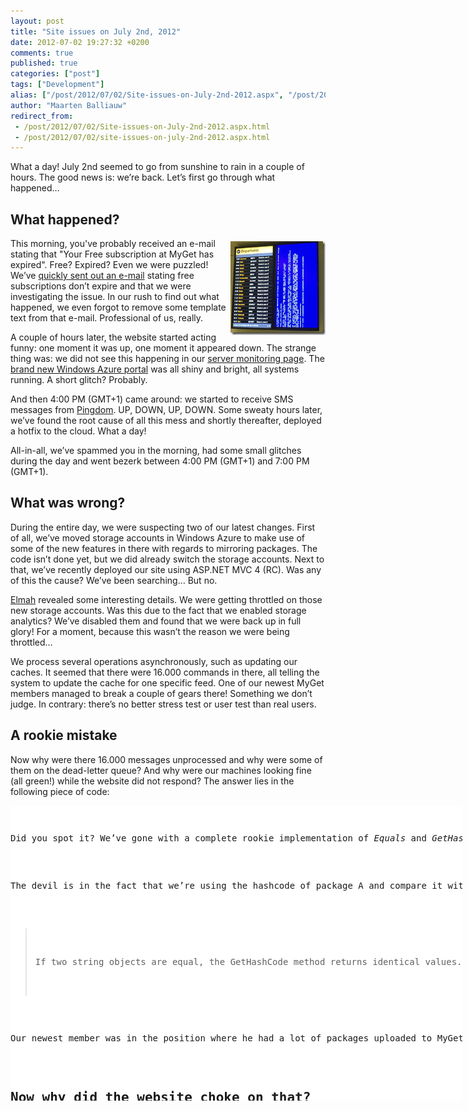```yaml
---
layout: post
title: "Site issues on July 2nd, 2012"
date: 2012-07-02 19:27:32 +0200
comments: true
published: true
categories: ["post"]
tags: ["Development"]
alias: ["/post/2012/07/02/Site-issues-on-July-2nd-2012.aspx", "/post/2012/07/02/site-issues-on-july-2nd-2012.aspx"]
author: "Maarten Balliauw"
redirect_from:
 - /post/2012/07/02/Site-issues-on-July-2nd-2012.aspx.html
 - /post/2012/07/02/site-issues-on-july-2nd-2012.aspx.html
---
```


<p>What a day! July 2nd seemed to go from sunshine to rain in a couple of hours. The good news is: we’re back. Let’s first go through what happened…</p>  <h2>What happened?</h2>  <p><img style="background-image: none; border-bottom: 0px; border-left: 0px; margin: 5px 0px 5px 5px; padding-left: 0px; padding-right: 0px; display: inline; float: right; border-top: 0px; border-right: 0px; padding-top: 0px" title="image" border="0" alt="image" align="right" src="/images/image_12.png" width="152" height="150" />This morning, you've probably received an e-mail stating that &quot;Your Free subscription at MyGet has expired&quot;. Free? Expired? Even we were puzzled! We’ve <a href="http://us2.campaign-archive2.com/?u=47e1708de98684b0f393d63b3&amp;id=6ca1a1fa9c">quickly sent out an e-mail</a> stating free subscriptions don’t expire and that we were investigating the issue. In our rush to find out what happened, we even forgot to remove some template text from that e-mail. Professional of us, really.</p>  <p>A couple of hours later, the website started acting funny: one moment it was up, one moment it appeared down. The strange thing was: we did not see this happening in our <a href="http://status.myget.org/">server monitoring page</a>. The <a href="http://manage.windowsazure.com">brand new Windows Azure portal</a> was all shiny and bright, all systems running. A short glitch? Probably.</p>  <p>And then 4:00 PM (GMT+1) came around: we started to receive SMS messages from <a href="http://status.myget.org/">Pingdom</a>. UP, DOWN, UP, DOWN. Some sweaty hours later, we’ve found the root cause of all this mess and shortly thereafter, deployed a hotfix to the cloud. What a day!</p>  <p>All-in-all, we’ve spammed you in the morning, had some small glitches during the day and went bezerk between 4:00 PM (GMT+1) and 7:00 PM (GMT+1).</p>  <h2>What was wrong?</h2>  <p>During the entire day, we were suspecting two of our latest changes. First of all, we’ve moved storage accounts in Windows Azure to make use of some of the new features in there with regards to mirroring packages. The code isn’t done yet, but we did already switch the storage accounts. Next to that, we’ve recently deployed our site using ASP.NET MVC 4 (RC). Was any of this the cause? We’ve been searching… But no.</p>  <p><a href="http://code.google.com/p/elmah/">Elmah</a> revealed some interesting details. We were getting throttled on those new storage accounts. Was this due to the fact that we enabled storage analytics? We’ve disabled them and found that we were back up in full glory! For a moment, because this wasn’t the reason we were being throttled…</p>  <p>We process several operations asynchronously, such as updating our caches. It seemed that there were 16.000 commands in there, all telling the system to update the cache for one specific feed. One of our newest MyGet members managed to break a couple of gears there! Something we don’t judge. In contrary: there’s no better stress test or user test than real users.</p>  <h2>A rookie mistake</h2>  <p>Now why were there 16.000 messages unprocessed and why were some of them on the dead-letter queue? And why were our machines looking fine (all green!) while the website did not respond? The answer lies in the following piece of code:</p>  <div style="padding-bottom: 0px; margin: 0px; padding-left: 0px; padding-right: 0px; display: inline; float: none; padding-top: 0px" id="scid:9D7513F9-C04C-4721-824A-2B34F0212519:4c48f595-0fc3-4979-89f0-e95719e8eff6" class="wlWriterEditableSmartContent"><pre style=" width: 723px; height: 472px;background-color:White;overflow: auto;"><div><!--

Code highlighting produced by Actipro CodeHighlighter (freeware)
http://www.CodeHighlighter.com/

--><span style="color: #008080;"> 1</span> <span style="color: #000000;">[DebuggerDisplay(</span><span style="color: #800000;">&quot;</span><span style="color: #800000;">{Title} Version={Version}</span><span style="color: #800000;">&quot;</span><span style="color: #000000;">)]
</span><span style="color: #008080;"> 2</span> <span style="color: #000000;"></span><span style="color: #0000FF;">public</span><span style="color: #000000;"> </span><span style="color: #0000FF;">class</span><span style="color: #000000;"> FeedPackage
</span><span style="color: #008080;"> 3</span> <span style="color: #000000;">    : TableServiceEntity
</span><span style="color: #008080;"> 4</span> <span style="color: #000000;">{
</span><span style="color: #008080;"> 5</span> <span style="color: #000000;">    </span><span style="color: #0000FF;">public</span><span style="color: #000000;"> </span><span style="color: #0000FF;">string</span><span style="color: #000000;"> Id { </span><span style="color: #0000FF;">get</span><span style="color: #000000;">; </span><span style="color: #0000FF;">set</span><span style="color: #000000;">; }
</span><span style="color: #008080;"> 6</span> <span style="color: #000000;">    </span><span style="color: #0000FF;">public</span><span style="color: #000000;"> </span><span style="color: #0000FF;">string</span><span style="color: #000000;"> Version { </span><span style="color: #0000FF;">get</span><span style="color: #000000;">; </span><span style="color: #0000FF;">set</span><span style="color: #000000;">; }
</span><span style="color: #008080;"> 7</span> <span style="color: #000000;">    
</span><span style="color: #008080;"> 8</span> <span style="color: #000000;">    </span><span style="color: #008000;">//</span><span style="color: #008000;"> ...</span><span style="color: #008000;">
</span><span style="color: #008080;"> 9</span> <span style="color: #008000;"></span><span style="color: #000000;">
</span><span style="color: #008080;">10</span> <span style="color: #000000;">    </span><span style="color: #0000FF;">public</span><span style="color: #000000;"> </span><span style="color: #0000FF;">override</span><span style="color: #000000;"> </span><span style="color: #0000FF;">bool</span><span style="color: #000000;"> Equals(</span><span style="color: #0000FF;">object</span><span style="color: #000000;"> obj)
</span><span style="color: #008080;">11</span> <span style="color: #000000;">    {
</span><span style="color: #008080;">12</span> <span style="color: #000000;">        </span><span style="color: #0000FF;">if</span><span style="color: #000000;"> (ReferenceEquals(</span><span style="color: #0000FF;">null</span><span style="color: #000000;">, obj)) </span><span style="color: #0000FF;">return</span><span style="color: #000000;"> </span><span style="color: #0000FF;">false</span><span style="color: #000000;">;
</span><span style="color: #008080;">13</span> <span style="color: #000000;">        </span><span style="color: #0000FF;">if</span><span style="color: #000000;"> (ReferenceEquals(</span><span style="color: #0000FF;">this</span><span style="color: #000000;">, obj)) </span><span style="color: #0000FF;">return</span><span style="color: #000000;"> </span><span style="color: #0000FF;">true</span><span style="color: #000000;">;
</span><span style="color: #008080;">14</span> <span style="color: #000000;">        </span><span style="color: #0000FF;">if</span><span style="color: #000000;"> (obj.GetType() </span><span style="color: #000000;">!=</span><span style="color: #000000;"> </span><span style="color: #0000FF;">typeof</span><span style="color: #000000;">(FeedPackage)) </span><span style="color: #0000FF;">return</span><span style="color: #000000;"> </span><span style="color: #0000FF;">false</span><span style="color: #000000;">;
</span><span style="color: #008080;">15</span> <span style="color: #000000;">        </span><span style="color: #0000FF;">return</span><span style="color: #000000;"> GetHashCode() </span><span style="color: #000000;">==</span><span style="color: #000000;"> obj.GetHashCode();
</span><span style="color: #008080;">16</span> <span style="color: #000000;">    }
</span><span style="color: #008080;">17</span> <span style="color: #000000;">
</span><span style="color: #008080;">18</span> <span style="color: #000000;">    </span><span style="color: #0000FF;">public</span><span style="color: #000000;"> </span><span style="color: #0000FF;">override</span><span style="color: #000000;"> </span><span style="color: #0000FF;">int</span><span style="color: #000000;"> GetHashCode()
</span><span style="color: #008080;">19</span> <span style="color: #000000;">    {
</span><span style="color: #008080;">20</span> <span style="color: #000000;">        </span><span style="color: #0000FF;">int</span><span style="color: #000000;"> hashCode </span><span style="color: #000000;">=</span><span style="color: #000000;"> </span><span style="color: #800080;">7</span><span style="color: #000000;">;
</span><span style="color: #008080;">21</span> <span style="color: #000000;">
</span><span style="color: #008080;">22</span> <span style="color: #000000;">        </span><span style="color: #0000FF;">if</span><span style="color: #000000;"> (PartitionKey </span><span style="color: #000000;">!=</span><span style="color: #000000;"> </span><span style="color: #0000FF;">null</span><span style="color: #000000;">) hashCode </span><span style="color: #000000;">^=</span><span style="color: #000000;"> PartitionKey.GetHashCode();
</span><span style="color: #008080;">23</span> <span style="color: #000000;">        </span><span style="color: #0000FF;">if</span><span style="color: #000000;"> (RowKey </span><span style="color: #000000;">!=</span><span style="color: #000000;"> </span><span style="color: #0000FF;">null</span><span style="color: #000000;">) hashCode </span><span style="color: #000000;">^=</span><span style="color: #000000;"> RowKey.GetHashCode();
</span><span style="color: #008080;">24</span> <span style="color: #000000;">
</span><span style="color: #008080;">25</span> <span style="color: #000000;">        </span><span style="color: #0000FF;">return</span><span style="color: #000000;"> hashCode;
</span><span style="color: #008080;">26</span> <span style="color: #000000;">    }
</span><span style="color: #008080;">27</span> <span style="color: #000000;">}</span></div></pre><!-- Code inserted with Steve Dunn's Windows Live Writer Code Formatter Plugin.  http://dunnhq.com --></div>

<p>Did you spot it? We’ve gone with a complete rookie implementation of <em>Equals</em> and <em>GetHashCode</em> there…</p>

<p>The devil is in the fact that we’re using the hashcode of package A and compare it with package B. That’s a serious problem, as those hash codes are based on the hashcodes of their package identifier and package version. Guess <a href="http://msdn.microsoft.com/en-us/library/system.string.gethashcode.aspx">what MSDN tells us</a>… </p>



<blockquote>
  <p>If two string objects are equal, the GetHashCode method returns identical values. However, there is not a unique hash code value for each unique string value. Different strings can return the same hash code. </p>


</blockquote>



<p>Our newest member was in the position where he had a lot of packages uploaded to MyGet and by coincidence, two packages appeared to be “equal” using our faulty code above.</p>

<h2>Now why did the website choke on that?</h2>

<p>Windows Azure table storage, which we use to store all your data, In the .NET space, the WIndows Azure storage client uses WCF Data Service to fetch data. Deep in that framework, the <em>Equals'()</em> method is called on every entity to check whether a specific entity is already being tracked by the data context in use. And since we had a duplicate result for <em>Equals()</em>, an unhandled exception was thrown there.</p>

<p>Wait a minute: you guys don’t catch unhandled exceptions? Yes we do. And when such exception occurs, we retry some operations for up to five times. Retry operations? Well, rather than failing immediately, a good pattern is to retry a failing operation to check that the error wasn’t just a minor glitch like a network fault. On Windows Azure, it is recommended to do this for calls to any external system, like a webserver calling storage. Check <a href="http://www.davidaiken.com/2011/10/10/implementing-windows-azure-retry-logic/">David Aiken’s blog</a> for some info on this.</p>

<p>So, retries… Yes. Retry an I/O operation with minor latency for five times. Have a user who’s experiencing an issue with the website F5 a couple of times. And have that queue with 16.000 operations pending hammer this storage account again. What will happen? Throttling. Windows Azure tells our system to retry again after a second. And our retry logic does exactly that. This retry logic causes some threads to sleep, all the queue processing and F5-ing causes some more thread to sleep and what happens? The server comes to a halt while it still looks okay to our external monitoring.</p>

<p>Are we running just one server? No. We’re running multiple, in a round-robin load-balanced farm. This means that all this refreshing impacted all of our servers, making the site as slow as a snail. And recover again. And go almost down again…. and come up again. Exactly what we’ve been seeing today.</p>

<h2>What are we doing to prevent this from happening in the future?</h2>

<p>The truths of offering a cloud service are: hardware fails, software has bugs and people make mistakes. Hardware failures are mitigated by the Windows Azure system. Software bugs? It seems we’re proficient at that. And yes, that was a giant mistake of us. Our job is to mitigate all of these and provide a reliable, robust service to you. We’ll be using the lessons learned today to improve our service, <em>your</em> service.</p>

<p>First of all, we’ve fixed our rookie mistake. This should have never happened and we’ll make sure that our code base is checked and repaired for faulty <em>Equals</em> / <em>GetHashCode</em> implementations.</p>

<p>Next, we’ll be reviewing our retry logic. Blindly retrying on any exception type isn’t the smartest thing to do, so it seems. We’ll be making sure the retry logic only fires on <em>transient</em> exceptions and not blindly on any exception that occurs.</p>

<p>We’ll also be investigating additional monitoring. We’re not sure yet about possible tools or services there, we do want to know when something is wrong and our CPU is heating the entire datacenter at 100%.</p>

<p>We're sorry!</p>

<p>Happy packaging!</p>

<p>The MyGet team</p>



